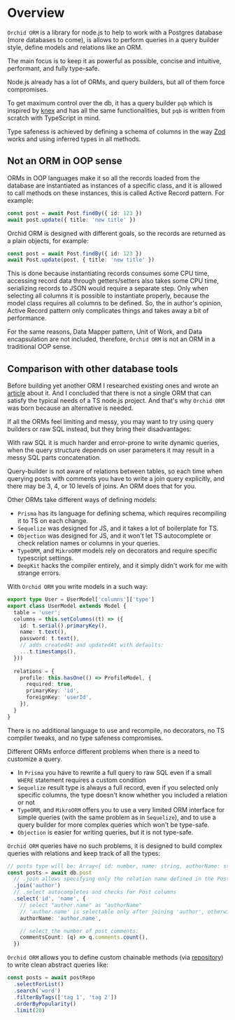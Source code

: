 # Overview

`Orchid ORM` is a library for node.js to help to work with a Postgres database (more databases to come),
is allows to perform queries in a query builder style, define models and relations like an ORM.

The main focus is to keep it as powerful as possible, concise and intuitive, performant, and fully type-safe.

Node.js already has a lot of ORMs, and query builders, but all of them force compromises.

To get maximum control over the db, it has a query builder `pqb` which is inspired by [knex](http://knexjs.org/) and has all the same functionalities, but `pqb` is written from scratch with TypeScript in mind.

Type safeness is achieved by defining a schema of columns in the way [Zod](https://github.com/colinhacks/zod) works and using inferred types in all methods.

## Not an ORM in OOP sense

ORMs in OOP languages make it so all the records loaded from the database are instantiated as instances of a specific class,
and it is allowed to call methods on these instances, this is called Active Record pattern. For example:

```ts
const post = await Post.findBy({ id: 123 })
await post.update({ title: 'new title' })
```

Orchid ORM is designed with different goals, so the records are returned as a plain objects, for example:

```ts
const post = await Post.findBy({ id: 123 })
await Post.update(post, { title: 'new title' })
```

This is done because instantiating records consumes some CPU time,
accessing record data through getters/setters also takes some CPU time,
serializing records to JSON would require a separate step.
Only when selecting all columns it is possible to instantiate properly,
because the model class requires all columns to be defined.
So, the in author's opinion, Active Record pattern only complicates things and takes away a bit of performance.

For the same reasons, Data Mapper pattern, Unit of Work, and Data encapsulation are not included, therefore,
`Orchid ORM` is not an ORM in a traditional OOP sense.

## Comparison with other database tools

Before building yet another ORM I researched existing ones and wrote an [article](https://romeerez.hashnode.dev/nodejs-orms-overview-and-comparison#heading-typeorm) about it. And I concluded that there is not a single ORM that can satisfy the typical needs of a TS node.js project. And that's why `Orchid ORM` was born because an alternative is needed.

If all the ORMs feel limiting and messy, you may want to try using query builders or raw SQL instead, but they bring their disadvantages:

With raw SQL it is much harder and error-prone to write dynamic queries, when the query structure depends on user parameters it may result in a messy SQL parts concatenation.

Query-builder is not aware of relations between tables, so each time when querying posts with comments you have to write a join query explicitly, and there may be 3, 4, or 10 levels of joins.
An ORM does that for you.

Other ORMs take different ways of defining models:

- `Prisma` has its language for defining schema, which requires recompiling it to TS on each change.
- `Sequelize` was designed for JS, and it takes a lot of boilerplate for TS.
- `Objection` was designed for JS, and it won't let TS autocomplete or check relation names or columns in your queries.
- `TypeORM`, and `MikroORM` models rely on decorators and require specific typescript settings.
- `DeepKit` hacks the compiler entirely, and it simply didn't work for me with strange errors.

With `Orchid ORM` you write models in a such way:

```ts
export type User = UserModel['columns']['type']
export class UserModel extends Model {
  table = 'user';
  columns = this.setColumns((t) => ({
    id: t.serial().primaryKey(),
    name: t.text(),
    password: t.text(),
    // adds createdAt and updatedAt with defaults:
    ...t.timestamps(),
  }))
  
  relations = {
    profile: this.hasOne(() => ProfileModel, {
      required: true,
      primaryKey: 'id',
      foreignKey: 'userId',
    }),
  }
}
```

There is no additional language to use and recompile, no decorators, no TS compiler tweaks, and no type safeness compromises.

Different ORMs enforce different problems when there is a need to customize a query.

- In `Prisma` you have to rewrite a full query to raw SQL even if a small `WHERE` statement requires a custom condition
- `Sequelize` result type is always a full record, even if you selected only specific columns, the type doesn't know whether you included a relation or not
- `TypeORM`, and `MikroORM` offers you to use a very limited ORM interface for simple queries (with the same problem as in `Sequelize`), and to use a query builder for more complex queries which won't be type-safe.
- `Objection` is easier for writing queries, but it is not type-safe.

`Orchid ORM` queries have no such problems, it is designed to build complex queries with relations and keep track of all the types:

```ts
// posts type will be: Array<{ id: number, name: string, authorName: string, commentsCount: number }>
const posts = await db.post
  // .join allows specifying only the relation name defined in the Post model
  .join('author')
  // .select autocompletes and checks for Post columns
  .select('id', 'name', {
    // select "author.name" as "authorName"
    // 'author.name' is selectable only after joining 'author', otherwise compilation error
    authorName: 'author.name',

    // select the number of post comments:
    commentsCount: (q) => q.comments.count(),
  })
```

`Orchid ORM` allows you to define custom chainable methods (via [repository](/guide/orm-repo)) to write clean abstract queries like:

```ts
const posts = await postRepo
  .selectForList()
  .search('word')
  .filterByTags(['tag 1', 'tag 2'])
  .orderByPopularity()
  .limit(20)
```
